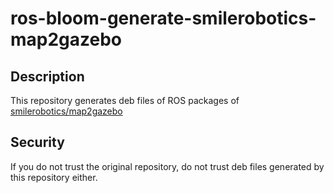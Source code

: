 # ros-bloom-generate-smilerobotics-map2gazebo

## Description

This repository generates deb files of ROS packages of [smilerobotics/map2gazebo](https://github.com/smilerobotics/map2gazebo)

## Security

If you do not trust the original repository, do not trust deb files generated by this repository either.
